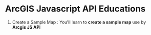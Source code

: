 # ArcGIS Javascript API Educations

 1. Create a Sample Map : You'll learn to **create a sample map** use by **Arcgis JS API**
